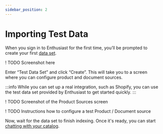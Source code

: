 ```yaml
---
sidebar_position: 2
---
```


# Importing Test Data

When you sign in to Enthusiast for the first time, you’ll be prompted to create your first [data set](/tools/enthusiast/docs/synchronize/manage-data-sets).

! TODO Screenshot here

Enter “Test Data Set” and click “Create”. This will take you to a screen where you can configure product and document sources.

:::info
While you can set up a real integration, such as Shopify, you can use the test data set provided by Enthusiast to get started quickly.
:::

! TODO Screenshot of the Product Sources screen

! TODO Instructions how to configure a test Product / Document source

Now, wait for the data set to finish indexing. Once it's ready, you can start [chatting with your catalog](/tools/enthusiast/docs/getting-started/chat-with-catalog).
